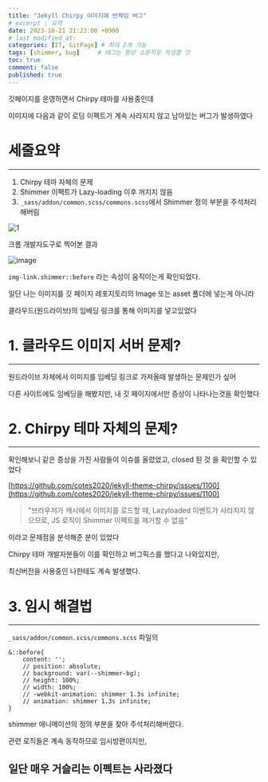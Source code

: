 ```yaml
---
title: "Jekyll Chirpy 이미지에 반짝임 버그"
# excerpt : 요약
date: 2023-10-21 21:23:00 +0900
# last_modified_at: 
categories: [IT, GitPage] # 최대 2개 가능
tags: [shimmer, bug]     # 태그는 항상 소문자로 작성할 것
toc: true
comment: false
published: true
---
```


깃페이지를 운영하면서 Chirpy 테마를 사용중인데

이미지에 다음과 같이 로딩 이펙트가 계속 사라지지 않고 남아있는 버그가 발생하였다

# 세줄요약
---
1. Chirpy 테마 자체의 문제
2. Shimmer 이펙트가 Lazy-loading 이후 꺼지지 않음
3. `_sass/addon/common.scss/commons.scss`에서 Shimmer 정의 부분을 주석처리해버림


![1](https://github.com/jinhg0214/jinhg0214.github.io/assets/70011316/a6317934-415b-4ae4-92cf-441da8ae00fd)

크롬 개발자도구로 찍어본 결과 

![image](https://github.com/jinhg0214/jinhg0214.github.io/assets/70011316/c54ffb01-1cad-4102-ad46-ac34a6faa9de)

`img-link.shimmer::before` 라는 속성이 움직이는게 확인되었다.

일단 나는 이미지를 깃 페이지 레포지토리의 Image 또는 asset 폴더에 넣는게 아니라

클라우드(원드라이브)의 임베딩 링크를 통해 이미지를 넣고있었다

# 1. 클라우드 이미지 서버 문제?
---
원드라이브 자체에서 이미지를 임베딩 링크로 가져올때 발생하는 문제인가 싶어

다른 사이트에도 임베딩을 해봤지만, 내 깃 페이지에서만 증상이 나타나는것을 확인했다

# 2. Chirpy 테마 자체의 문제?
---
확인해보니 같은 증상을 가진 사람들이 이슈를 올렸었고, closed 된 것 을 확인할 수 있었다

[https://github.com/cotes2020/jekyll-theme-chirpy/issues/1100](https://github.com/cotes2020/jekyll-theme-chirpy/issues/1100)

> "브라우저가 캐시에서 이미지를 로드할 때, Lazyloaded 이벤트가 사라지지 않으므로,
> JS 로직이 Shimmer 이펙트를 제거할 수 없음"

이라고 문제점을 분석해준 분이 있었다

Chirpy 테마 개발자분들이 이를 확인하고 버그픽스를 했다고 나와있지만,

최신버전을 사용중인 나한테도 계속 발생했다.

# 3. 임시 해결법
---
`_sass/addon/common.scss/commons.scss` 파일의
```
&::before{
    content: '';
    // position: absolute;
    // background: var(--shimmer-bg);
    // height: 100%;
    // width: 100%;
    // -webkit-animation: shimmer 1.3s infinite;
    // animation: shimmer 1.3s infinite;
}
```
shimmer 애니메이션의 정의 부분을 찾아 주석처리해버렸다.

관련 로직들은 계속 동작하므로 임시방편이지만, 

일단 매우 거슬리는 이펙트는 사라졌다
---

